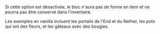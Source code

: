 Si cette option est désactivée, le bloc n'aura pas de forme en item et ne pourra pas être conservé dans l'inventaire.

Les exemples en vanilla incluent les portails de l'End et du Nether, les pots qui ont des fleurs, et les gâteaux avec des bougies.